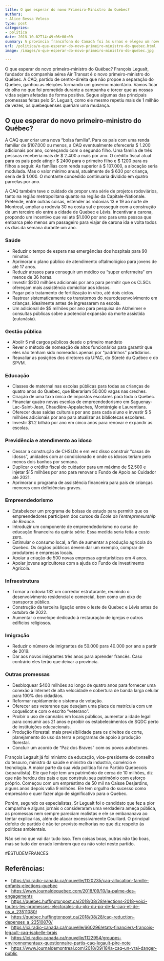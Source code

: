 ```yaml
---
title: O que esperar do novo Primeiro-Ministro do Québec?
authors:
- Alice Bessa Veloso
type: post
categories:
- politica
date: 2018-10-02T14:49:06+00:00
summary: A província francófona do Canadá foi às urnas e elegeu um novo representante. Mas o que esperar do novo primeiro-ministro do Québec?
url: /politica/o-que-esperar-do-novo-primeiro-ministro-do-quebec.html
image: /images/o-que-esperar-do-novo-primeiro-ministro-do-quebec.jpg

---
```

O que esperar do novo primeiro-ministro do Québec? François Legualt, fundador da companhia aérea Air Transat é o novo primeiro-ministro do Québec. A CAQ, partido de centro-direita que não propoe a separação do Quebec, ganhou as eleições formando um governo maioritário. Vamos ficar de olho no que foi prometido durante a campanha e torcer que as nossas vidas sejam afetadas de forma positiva. Segue algumas das principais promessas feitas pelo Sr. Legualt, como ele mesmo repetiu mais de 1 milhão de vezes, os quebequenses queriam uma mudança.

## O que esperar do novo primeiro-ministro do Québec?

A CAQ quer criar uma nova “bolsa família”. Para os pais com uma renda familiar de $107.000 ou menos, a CAQ eventualmente ofereceria $ 1.200 adicionais por ano, começando com o segundo filho. Uma família de três pessoas receberia mais de $ 2.400 a mais por ano. O crédito fiscal atual para os pais pode atingir $ 2400 para o primeiro filho e $ 1200 para os filhos a seguir. As famílias com renda superior à $ 107.000, a alocação seria modulada. Mas o valor mínimo anual, atualmente de $ 630 por criança, seria de $ 1.000. O montante concedido continuaria dividido em quatro parcelas por ano.

A CAQ também teve o cuidado de propor uma série de projetos rodoviários, tanto na região metropolitana quanto na região da Capitale-Nationale. Pretende, entre outras coisas, estender as rodovias 13 e 19 ao norte de Montreal, ampliar a rodovia 30 na costa sul e prosseguir com a construção de um terceiro elo entre a cidade de Quebec e Lévis. Incentivar a carona, propondo um incentivo que vai até $1.000 por ano para uma pessoa que embarca pelo menos um passageiro para viajar de carona ida e volta todos os dias da semana durante um ano.

### Saúde

  * Reduzir o tempo de espera nas emergências dos hospitais para 90 minutos.
  * Aprimorar o plano público de atendimento oftalmológico para jovens de até 17 anos.
  * Reduzir atrasos para conseguir um médico ou “super enfermeira” em menos de 36 horas.
  * Investir $200 milhões adicionais por ano para permitir que os CLSCs ofereçam mais assistência domiciliar aos idosos.
  * Pagar pelo tratamento de fertilização in vitro, até dois ciclos.
  * Rastrear sistematicamente os transtornos do neurodesenvolvimento em crianças, idealmente antes de ingressarem na escola.
  * Um adicional de $5 milhões por ano para pesquisa de Alzheimer e consultas públicas sobre a potencial expansão da morte assistida (eutanásia).

### Gestão pública

  * Abolir 5 mil cargos públicos desde o primeiro mandato
  * Rever o método de nomeação de altos funcionários para garantir que eles não tenham sido nomeados apenas por “padrinhos” partidários.
  * Reavaliar as posições dos diretores da UPAC, do Sûreté du Québec e do SPVM.

### Educação

  * Classes de maternal nas escolas públicas para todas as crianças de quatro anos do Quebec, que liberariam 50.000 vagas nas creches.
  * Criação de uma taxa única de impostos escolares para todo o Quebec.
  * Financiar quatro novas escolas de empreendedorismo em Saguenay-Lac-Saint-Jean, Chaudière-Appalaches, Montérégie e Laurentians.
  * Oferecer duas saídas culturais por ano para cada aluno e investir $ 5 milhões adicionais por ano para atualizar as bibliotecas escolares.
  * Investir $1.2 bilhão por ano em cinco anos para renovar e expandir as escolas.

### Previdência e atendimento ao idoso

  * Cessar a construção de CHSLDs e em vez disso construir “casas de idosos”, unidades com ar condicionado e onde os idosos teriam pelo menos dois banhos por semana.
  * Duplicar o crédito fiscal do cuidador para um máximo de $2.500 e injetar $15 milhões por ano para renovar o Fundo de Apoio ao Cuidador até 2021.
  * Aprimorar o programa de assistência financeira para pais de crianças menores com deficiências graves.

### Empreendedorismo

  * Estabelecer um programa de bolsas de estudo para permitir que os empreendedores participem dos cursos da _École de l’entrepreneurship de Beauce_.
  * Introduzir um componente de empreendedorismo no curso de educação financeira da quinta série. Essa medida seria feita a custo zero.
  * Estimular o consumo local, a fim de aumentar a produção agrícola do Quebec. Os órgãos públicos devem dar um exemplo, comprar de produtores e empresas locais.
  * Apoiar a criação de 500 novas empresas agroturísticas em 4 anos.
  * Apoiar jovens agricultores com a ajuda do Fundo de Investimento Agrícola.

### Infraestrutura

  * Tornar a rodovia 132 um corredor estruturante, reunindo o desenvolvimento residencial e comercial, bem como um eixo de transporte público.
  * Construção da terceira ligação entre o leste de Quebec e Lévis antes de outubro de 2022.
  * Aumentar o envelope dedicado à restauração de igrejas e outros edifícios religiosos.

### Imigração

  * Reduzir o número de imigrantes de 50.000 para 40.000 por ano a partir de 2019.
  * Dar aos novos imigrantes três anos para aprender francês. Caso contrário eles terão que deixar a província.

### Outras promessas

  * Desbloquear $400 milhões ao longo de quatro anos para fornecer uma conexão à Internet de alta velocidade e cobertura de banda larga celular para 100% dos cidadãos.
  * Reformar rapidamente o sistema de votação.
  * Oferecer aos veteranos que desejam uma placa de matrícula com um coquelicot e com o escrito “veterano”.
  * Proibir o uso de cannabis em locais públicos, aumentar a idade legal para consumir aos 21 anos e proibir os estabelecimentos de SQDC perto de instituições educacionais.
  * Produção florestal: mais previsibilidade para os direitos de corte, planejamento do uso da terra e programas de apoio à produção florestal.
  * Concluir um acordo de “Paz dos Braves” com os povos autóctones.

François Legault já foi ministro da educação, vice-presidente do conselho do tesouro, ministro da saúde e ministro da industria, comércio e tecnologia. A maior parte da sua vida política foi no Partido Quebecois (separatista). Ele que hoje tem um patrimônio de cerca de 10 milhões, diz que não herdou dos pais e que construiu seu patrimônio com esforço próprio. Começou com um empréstimo de 50 mil na Caisse Desjardins, alguns anos depois valia 9 milhões. Ele tem orgulho do sucesso como empresário e quer fazer algo de significativo para o Quebec.

Porém, segundo os especialistas, Sr Legualt foi o candidato que fez a pior campanha e alguns jornais o consideraram uma verdadeira ameça pública, as promessas nem sempre pareciam realistas e ele se embananava ao tentar explica-las, além de atacar excessivamente Couillard. O principal defeito do partido é não ter previsto melhorias no que diz respeito às políticas ambientais.

Não sei no que vai dar tudo isso. Tem coisas boas, outras não tão boas, mas se tudo der errado lembrem que eu não votei neste partido.

#ESTUDEMFRANCES

<h2 dir="auto">
  Referências:
</h2>

<li dir="auto">
  <a href="https://ici.radio-canada.ca/nouvelle/1120235/caq-allocation-famille-enfants-elections-quebec" target="_blank" rel="noopener noreferrer" data-saferedirecturl="https://www.google.com/url?q=https://ici.radio-canada.ca/nouvelle/1120235/caq-allocation-famille-enfants-elections-quebec&source=gmail&ust=1538575560706000&usg=AFQjCNHyJ54cwoylHNJFDrzsCCqE7_f9tg">https://ici.radio-canada.ca/<wbr />nouvelle/1120235/caq-<wbr />allocation-famille-enfants-<wbr />elections-quebec</a>
</li>
<li dir="auto">
  <a href="https://www.journaldequebec.com/2018/09/10/la-palme-des-engagements" target="_blank" rel="noopener noreferrer" data-saferedirecturl="https://www.google.com/url?q=https://www.journaldequebec.com/2018/09/10/la-palme-des-engagements&source=gmail&ust=1538575560706000&usg=AFQjCNEnUzxctsfzhYbLawLVNaT4zhmDTA">https://www.journaldequebec.<wbr />com/2018/09/10/la-palme-des-<wbr />engagements</a>
</li>
<li dir="auto">
  <a href="https://quebec.huffingtonpost.ca/2018/08/28/elections-2018-voici-toutes-les-promesses-electorales-du-plq-du-pq-de-la-caq-et-de-qs_a_23511080/">https://quebec.huffingtonpost.ca/2018/08/28/elections-2018-voici-toutes-les-promesses-electorales-du-plq-du-pq-de-la-caq-et-de-qs_a_23511080/</a>
</li>
<li dir="auto">
  <a href="https://quebec.huffingtonpost.ca/2018/08/28/caq-reduction-depenses_a_23510870/">https://quebec.huffingtonpost.ca/2018/08/28/caq-reduction-depenses_a_23510870/</a>
</li>
<li dir="auto">
  <a href="https://ici.radio-canada.ca/nouvelle/660296/etats-financiers-francois-legault-caq-isabelle-brais" target="_blank" rel="noopener noreferrer" data-saferedirecturl="https://www.google.com/url?q=https://ici.radio-canada.ca/nouvelle/660296/etats-financiers-francois-legault-caq-isabelle-brais&source=gmail&ust=1538575560706000&usg=AFQjCNEiDLnAHVvq3EklXtIjvEkCwNEncA">https://ici.radio-canada.ca/<wbr />nouvelle/660296/etats-<wbr />financiers-francois-legault-<wbr />caq-isabelle-brais</a>
</li>
<li dir="auto">
  <a href="https://ici.radio-canada.ca/nouvelle/1122954/groupes-environnementaux-questionnaire-partis-caq-legault-pire-note" target="_blank" rel="noopener noreferrer" data-saferedirecturl="https://www.google.com/url?q=https://ici.radio-canada.ca/nouvelle/1122954/groupes-environnementaux-questionnaire-partis-caq-legault-pire-note&source=gmail&ust=1538575560706000&usg=AFQjCNG1O60T4UZ6FhyIbAMGc5SRNH7Fww">https://ici.radio-canada.ca/<wbr />nouvelle/1122954/groupes-<wbr />environnementaux-<wbr />questionnaire-partis-caq-<wbr />legault-pire-note</a>
</li>
<li dir="auto">
  <a href="https://www.journaldemontreal.com/2018/09/18/la-caq--un-vrai-danger-public" target="_blank" rel="noopener noreferrer" data-saferedirecturl="https://www.google.com/url?q=https://www.journaldemontreal.com/2018/09/18/la-caq--un-vrai-danger-public&source=gmail&ust=1538575560706000&usg=AFQjCNGMT3RsiYtRt1P6zhYrAufsarpuYg">https://www.journaldemontreal.<wbr />com/2018/09/18/la-caq&#8211;un-<wbr />vrai-danger-public</a>
</li>